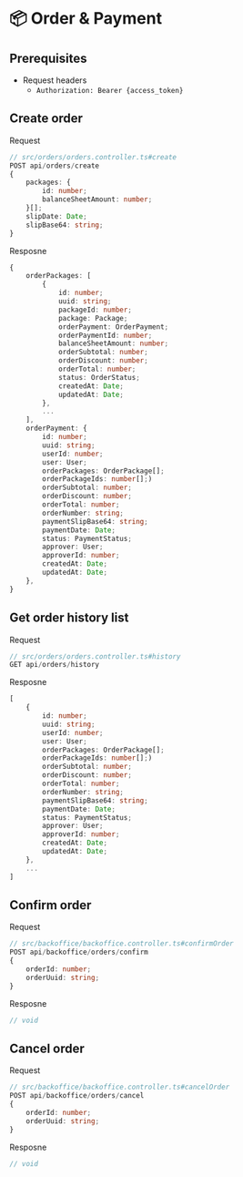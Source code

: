 # 📦 Order & Payment

## Prerequisites
* Request headers
	* `Authorization: Bearer {access_token}`

## Create order
Request
```ts
// src/orders/orders.controller.ts#create
POST api/orders/create
{
	packages: {
		id: number;
		balanceSheetAmount: number;
	}[];
	slipDate: Date;
	slipBase64: string;
}
```
Resposne
```ts
{
	orderPackages: [
		{
			id: number;
			uuid: string;
			packageId: number;
			package: Package;
			orderPayment: OrderPayment;
			orderPaymentId: number;
			balanceSheetAmount: number;
			orderSubtotal: number;
			orderDiscount: number;
			orderTotal: number;
			status: OrderStatus;
			createdAt: Date;
			updatedAt: Date;
		},
		...
	],
	orderPayment: {
		id: number;
		uuid: string;
		userId: number;
		user: User;
		orderPackages: OrderPackage[];
		orderPackageIds: number[];)
		orderSubtotal: number;
		orderDiscount: number;
		orderTotal: number;
		orderNumber: string;
		paymentSlipBase64: string;
		paymentDate: Date;
		status: PaymentStatus;
		approver: User;
		approverId: number;
		createdAt: Date;
		updatedAt: Date;
	},
}
```

## Get order history list
Request
```ts
// src/orders/orders.controller.ts#history
GET api/orders/history
```
Resposne
```ts
[
	{
		id: number;
		uuid: string;
		userId: number;
		user: User;
		orderPackages: OrderPackage[];
		orderPackageIds: number[];)
		orderSubtotal: number;
		orderDiscount: number;
		orderTotal: number;
		orderNumber: string;
		paymentSlipBase64: string;
		paymentDate: Date;
		status: PaymentStatus;
		approver: User;
		approverId: number;
		createdAt: Date;
		updatedAt: Date;
	},
	...
]
```

## Confirm order
Request
```ts
// src/backoffice/backoffice.controller.ts#confirmOrder
POST api/backoffice/orders/confirm
{
	orderId: number;
	orderUuid: string;
}
```
Resposne
```ts
// void
```

## Cancel order
Request
```ts
// src/backoffice/backoffice.controller.ts#cancelOrder
POST api/backoffice/orders/cancel
{
	orderId: number;
	orderUuid: string;
}
```
Resposne
```ts
// void
```
